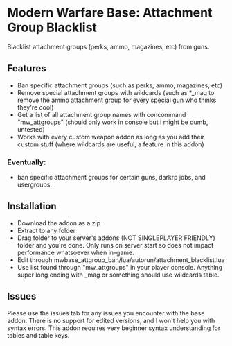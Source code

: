 # Modern Warfare Base: Attachment Group Blacklist
Blacklist attachment groups (perks, ammo, magazines, etc) from guns.

## Features
- Ban specific attachment groups (such as perks, ammo, magazines, etc)
- Remove special attachment groups with wildcards (such as *_mag to remove the ammo attachment group for every special gun who thinks they're cool)
- Get a list of all attachment group names with concommand "mw_attgroups" (should only work in console but i might be dumb, untested)
- Works with every custom weapon addon as long as you add their custom stuff (where wildcards are useful, a feature in this addon)

### Eventually:
- ban specific attachment groups for certain guns, darkrp jobs, and usergroups.

## Installation 
* Download the addon as a zip<br>
* Extract to any folder<br>
* Drag folder to your server's addons (NOT SINGLEPLAYER FRIENDLY) folder and you're done. Only runs on server start so does not impact performance whatsoever when in-game.<br>
* Edit through mwbase_attgroup_ban/lua/autorun/attachment_blacklist.lua<br>
* Use list found through "mw_attgroups" in your player console. Anything super long ending with \_mag or something should use wildcards table.

## Issues 
Please use the issues tab for any issues you encounter with the base addon. There is no support for edited versions, and I won't help you with syntax errors. This addon requires very beginner syntax understanding for tables and table keys.

